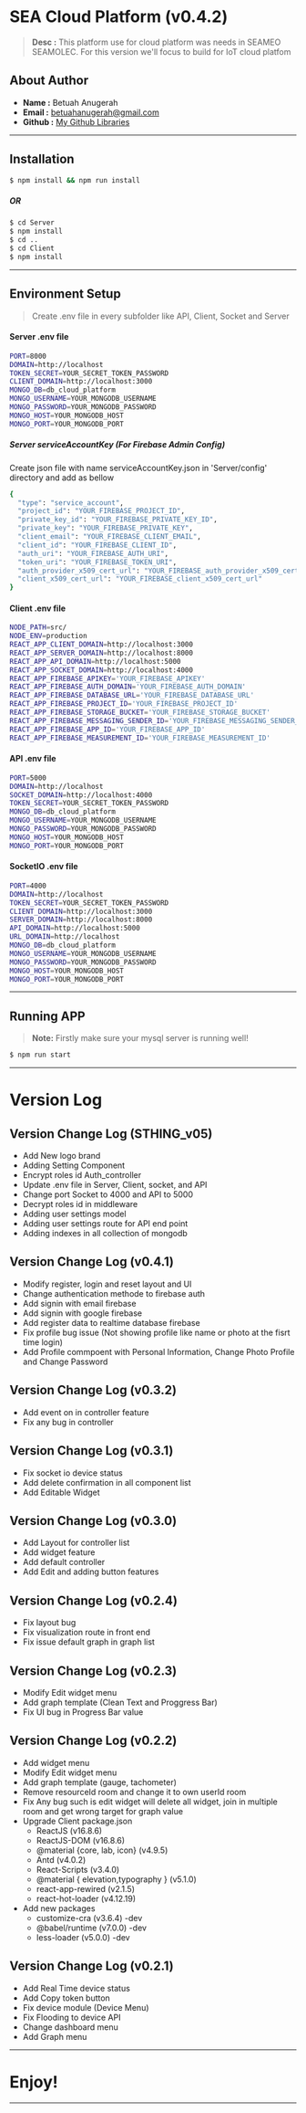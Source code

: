 <h1>SEA Cloud Platform (v0.4.2)</h1>

> **Desc :** This platform use for cloud platform was needs in SEAMEO SEAMOLEC. For this version we'll focus to build for IoT cloud platfom

## About Author
- **Name :** Betuah Anugerah
- **Email :** betuahanugerah@gmail.com
- **Github :** [My Github Libraries](https://github.com/betuah/)
<hr>

## Installation
```sh
$ npm install && npm run install
```
##### OR
```sh
$ cd Server
$ npm install
$ cd ..
$ cd Client
$ npm install
```
<hr>

## Environment Setup
> Create .env file in every subfolder like API, Client, Socket and Server

#### Server .env file
```sh
PORT=8000
DOMAIN=http://localhost
TOKEN_SECRET=YOUR_SECRET_TOKEN_PASSWORD
CLIENT_DOMAIN=http://localhost:3000
MONGO_DB=db_cloud_platform
MONGO_USERNAME=YOUR_MONGODB_USERNAME
MONGO_PASSWORD=YOUR_MONGODB_PASSWORD
MONGO_HOST=YOUR_MONGODB_HOST
MONGO_PORT=YOUR_MONGODB_PORT
```
##### Server serviceAccountKey (For Firebase Admin Config)
Create json file with name serviceAccountKey.json in 'Server/config' directory and add as bellow
```sh
{
  "type": "service_account",
  "project_id": "YOUR_FIREBASE_PROJECT_ID",
  "private_key_id": "YOUR_FIREBASE_PRIVATE_KEY_ID",
  "private_key": "YOUR_FIREBASE_PRIVATE_KEY",
  "client_email": "YOUR_FIREBASE_CLIENT_EMAIL",
  "client_id": "YOUR_FIREBASE_CLIENT_ID",
  "auth_uri": "YOUR_FIREBASE_AUTH_URI",
  "token_uri": "YOUR_FIREBASE_TOKEN_URI",
  "auth_provider_x509_cert_url": "YOUR_FIREBASE_auth_provider_x509_cert_url",
  "client_x509_cert_url": "YOUR_FIREBASE_client_x509_cert_url"
}

```

#### Client .env file
```sh
NODE_PATH=src/
NODE_ENV=production
REACT_APP_CLIENT_DOMAIN=http://localhost:3000
REACT_APP_SERVER_DOMAIN=http://localhost:8000
REACT_APP_API_DOMAIN=http://localhost:5000
REACT_APP_SOCKET_DOMAIN=http://localhost:4000
REACT_APP_FIREBASE_APIKEY='YOUR_FIREBASE_APIKEY'
REACT_APP_FIREBASE_AUTH_DOMAIN='YOUR_FIREBASE_AUTH_DOMAIN'
REACT_APP_FIREBASE_DATABASE_URL='YOUR_FIREBASE_DATABASE_URL'
REACT_APP_FIREBASE_PROJECT_ID='YOUR_FIREBASE_PROJECT_ID'
REACT_APP_FIREBASE_STORAGE_BUCKET='YOUR_FIREBASE_STORAGE_BUCKET'
REACT_APP_FIREBASE_MESSAGING_SENDER_ID='YOUR_FIREBASE_MESSAGING_SENDER_ID'
REACT_APP_FIREBASE_APP_ID='YOUR_FIREBASE_APP_ID'
REACT_APP_FIREBASE_MEASUREMENT_ID='YOUR_FIREBASE_MEASUREMENT_ID'
```

#### API .env file
```sh
PORT=5000
DOMAIN=http://localhost
SOCKET_DOMAIN=http://localhost:4000
TOKEN_SECRET=YOUR_SECRET_TOKEN_PASSWORD
MONGO_DB=db_cloud_platform
MONGO_USERNAME=YOUR_MONGODB_USERNAME
MONGO_PASSWORD=YOUR_MONGODB_PASSWORD
MONGO_HOST=YOUR_MONGODB_HOST
MONGO_PORT=YOUR_MONGODB_PORT
```

#### SocketIO .env file
```sh
PORT=4000
DOMAIN=http://localhost
TOKEN_SECRET=YOUR_SECRET_TOKEN_PASSWORD
CLIENT_DOMAIN=http://localhost:3000
SERVER_DOMAIN=http://localhost:8000
API_DOMAIN=http://localhost:5000
URL_DOMAIN=http://localhost
MONGO_DB=db_cloud_platform
MONGO_USERNAME=YOUR_MONGODB_USERNAME
MONGO_PASSWORD=YOUR_MONGODB_PASSWORD
MONGO_HOST=YOUR_MONGODB_HOST
MONGO_PORT=YOUR_MONGODB_PORT
```
<hr>

## Running APP
> **Note:** Firstly make sure your mysql server is running well!

```sh
$ npm run start 
```

<hr>

# Version Log

## Version Change Log (STHING_v05)
- Add New logo brand
- Adding Setting Component
- Encrypt roles id Auth_controller
- Update .env file in Server, Client, socket, and API
- Change port Socket to 4000 and API to 5000
- Decrypt roles id in middleware
- Adding user settings model
- Adding user settings route for API end point
- Adding indexes in all collection of mongodb

## Version Change Log (v0.4.1)
- Modify register, login and reset layout and UI
- Change authentication methode to firebase auth
- Add signin with email firebase
- Add signin with google firebase
- Add register data to realtime database firebase
- Fix profile bug issue (Not showing profile like name or photo at the fisrt time login)
- Add Profile commpoent with Personal Information, Change Photo Profile and Change Password

## Version Change Log (v0.3.2)
- Add event on in controller feature
- Fix any bug in controller

## Version Change Log (v0.3.1)
- Fix socket io device status
- Add delete confirmation in all component list
- Add Editable Widget

## Version Change Log (v0.3.0)
- Add Layout for controller list
- Add widget feature
- Add default controller
- Add Edit and adding button features

## Version Change Log (v0.2.4)
- Fix layout bug
- Fix visualization route in front end
- Fix issue default graph in graph list

## Version Change Log (v0.2.3)
- Modify Edit widget menu
- Add graph template (Clean Text and Proggress Bar)
- Fix UI bug in Progress Bar value

## Version Change Log (v0.2.2)
- Add widget menu
- Modify Edit widget menu
- Add graph template (gauge, tachometer)
- Remove resourceId room and change it to own userId room
- Fix Any bug such is edit widget will delete all widget, join in multiple room and get wrong target for graph value
- Upgrade Client package.json
    - ReactJS (v16.8.6)
    - ReactJS-DOM (v16.8.6)
    - @material {core, lab, icon} (v4.9.5)
    - Antd (v4.0.2)
    - React-Scripts (v3.4.0)
    - @material { elevation,typography } (v5.1.0)
    - react-app-rewired (v2.1.5)
    - react-hot-loader (v4.12.19)
- Add new packages
    - customize-cra (v3.6.4) -dev
    - @babel/runtime (v7.0.0) -dev
    - less-loader (v5.0.0) -dev

## Version Change Log (v0.2.1)
- Add Real Time device status
- Add Copy token button
- Fix device module (Device Menu)
- Fix Flooding to device API
- Change dashboard menu
- Add Graph menu

<hr>

# Enjoy!

<hr>